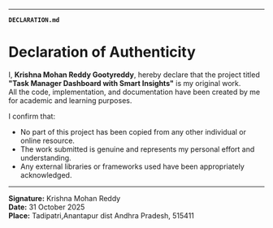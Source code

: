 
---

**`DECLARATION.md`**
# Declaration of Authenticity

I, **Krishna Mohan Reddy Gootyreddy**, hereby declare that the project titled  
**"Task Manager Dashboard with Smart Insights"** is my original work.  
All the code, implementation, and documentation have been created by me for academic and learning purposes.

I confirm that:
- No part of this project has been copied from any other individual or online resource.
- The work submitted is genuine and represents my personal effort and understanding.
- Any external libraries or frameworks used have been appropriately acknowledged.

---

**Signature:**
Krishna Mohan Reddy  
**Date:** 31 October 2025  
**Place:** Tadipatri,Anantapur dist Andhra Pradesh, 515411
